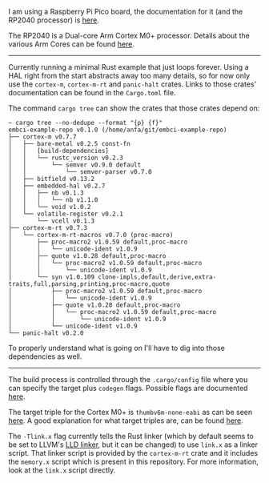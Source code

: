 I am using a Raspberry Pi Pico board, the documentation for it (and the RP2040
processor) is [here](https://www.raspberrypi.com/documentation/microcontrollers/raspberry-pi-pico.html).

The RP2040 is a Dual-core Arm Cortex M0+ processor. Details about the various
Arm Cores can be found [here](https://en.wikipedia.org/wiki/ARM_Cortex-M).

---

Currently running a minimal Rust example that just loops forever. Using a HAL
right from the start abstracts away too many details, so for now only use
the `cortex-m`, `cortex-m-rt` and `panic-halt` crates. Links to those crates'
documentation can be found in the `Cargo.toml` file.

The command `cargo tree` can show the crates that those crates depend on:
```
~ cargo tree --no-dedupe --format "{p} {f}"
embci-example-repo v0.1.0 (/home/anfa/git/embci-example-repo)
├── cortex-m v0.7.7
│   ├── bare-metal v0.2.5 const-fn
│   │   [build-dependencies]
│   │   └── rustc_version v0.2.3
│   │       └── semver v0.9.0 default
│   │           └── semver-parser v0.7.0
│   ├── bitfield v0.13.2
│   ├── embedded-hal v0.2.7
│   │   ├── nb v0.1.3
│   │   │   └── nb v1.1.0
│   │   └── void v1.0.2
│   └── volatile-register v0.2.1
│       └── vcell v0.1.3
├── cortex-m-rt v0.7.3
│   └── cortex-m-rt-macros v0.7.0 (proc-macro)
│       ├── proc-macro2 v1.0.59 default,proc-macro
│       │   └── unicode-ident v1.0.9
│       ├── quote v1.0.28 default,proc-macro
│       │   └── proc-macro2 v1.0.59 default,proc-macro
│       │       └── unicode-ident v1.0.9
│       └── syn v1.0.109 clone-impls,default,derive,extra-traits,full,parsing,printing,proc-macro,quote
│           ├── proc-macro2 v1.0.59 default,proc-macro
│           │   └── unicode-ident v1.0.9
│           ├── quote v1.0.28 default,proc-macro
│           │   └── proc-macro2 v1.0.59 default,proc-macro
│           │       └── unicode-ident v1.0.9
│           └── unicode-ident v1.0.9
└── panic-halt v0.2.0
```

To properly understand what is going on I'll have to dig into those
dependencies as well.

---

The build process is controlled through the `.cargo/config` file where you can
specify the target plus `codegen` flags. Possible flags are documented
[here](https://doc.rust-lang.org/rustc/codegen-options/index.html#link-args).

The target triple for the Cortex M0+ is `thumbv6m-none-eabi` as can be seen
[here](https://doc.rust-lang.org/nightly/rustc/platform-support.html). A good
explanation for what target triples are, can be found [here](https://www.flother.is/til/llvm-target-triple/).

The `-Tlink.x` flag currently tells the Rust linker (which by default seems
to be set to LLVM's [LLD linker](https://lld.llvm.org/), but it can be changed)
to use `link.x` as a linker script. That linker script is provided by the
`cortex-m-rt` crate and it includes the `memory.x` script which is present in
this repository. For more information, look at the `link.x` script directly.

